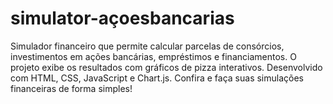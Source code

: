 # simulator-açoesbancarias
Simulador financeiro que permite calcular parcelas de consórcios, investimentos em ações bancárias, empréstimos e financiamentos. O projeto exibe os resultados com gráficos de pizza interativos. Desenvolvido com HTML, CSS, JavaScript e Chart.js. Confira e faça suas simulações financeiras de forma simples!
